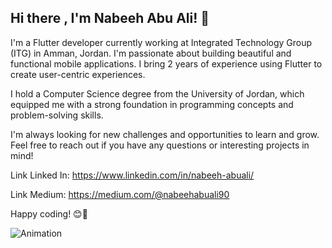 
## Hi there , I'm Nabeeh Abu Ali! 👋 


I'm a Flutter developer currently working at Integrated Technology Group (ITG) in Amman, Jordan. I'm passionate about building beautiful and functional mobile applications. I bring 2 years of experience using Flutter to create user-centric experiences. 

I hold a Computer Science degree from the University of Jordan, which equipped me with a strong foundation in programming concepts and problem-solving skills.

I'm always looking for new challenges and opportunities to learn and grow. Feel free to reach out if you have any questions or interesting projects in mind!

Link Linked In: https://www.linkedin.com/in/nabeeh-abuali/ 

Link Medium: https://medium.com/@nabeehabuali90

Happy coding! 😊🚀

  ![Animation](https://i.pinimg.com/originals/81/17/8b/81178b47a8598f0c81c4799f2cdd4057.gif)
